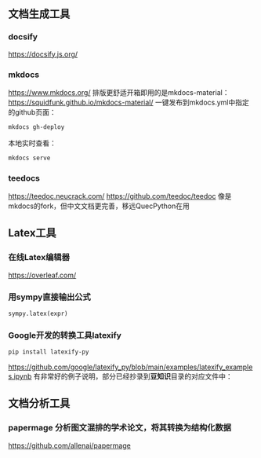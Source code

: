 ## 文档生成工具

### docsify
https://docsify.js.org/

### mkdocs
https://www.mkdocs.org/
排版更舒适开箱即用的是mkdocs-material：
https://squidfunk.github.io/mkdocs-material/
一键发布到mkdocs.yml中指定的github页面：
```sh
mkdocs gh-deploy
```
本地实时查看：
```sh
mkdocs serve
```

### teedocs
https://teedoc.neucrack.com/
https://github.com/teedoc/teedoc
像是mkdocs的fork，但中文文档更完善，移远QuecPython在用

## Latex工具
### 在线Latex编辑器
https://overleaf.com/
### 用sympy直接输出公式
```python
sympy.latex(expr)
```
### Google开发的转换工具latexify
```sh
pip install latexify-py
```
https://github.com/google/latexify_py/blob/main/examples/latexify_examples.ipynb 有非常好的例子说明，部分已经抄录到**豆知识**目录的对应文件中：

## 文档分析工具

### papermage 分析图文混排的学术论文，将其转换为结构化数据
https://github.com/allenai/papermage